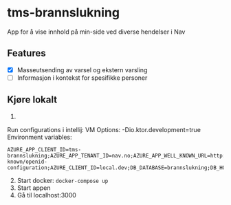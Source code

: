 # tms-brannslukning

App for å vise innhold på min-side ved diverse hendelser i Nav

## Features
- [x] Masseutsending av varsel og ekstern varsling
- [ ] Informasjon i kontekst for spesifikke personer

## Kjøre lokalt

1.
Run configurations i intellij:
VM Options: -Dio.ktor.development=true \
Environment variables: 
```
AZURE_APP_CLIENT_ID=tms-brannslukning;AZURE_APP_TENANT_ID=nav.no;AZURE_APP_WELL_KNOWN_URL=http://host.docker.internal:8088/issueissue/.well-known/openid-configuration;AZURE_CLIENT_ID=local.dev;DB_DATABASE=brannslukning;DB_HOST=localhost;DB_PASSWORD=brannslukning;DB_PORT=5432;DB_USERNAME=postgres;DEV_MODE=true
```
2. Start docker: `docker-compose up`
3. Start appen
4. Gå til localhost:3000
